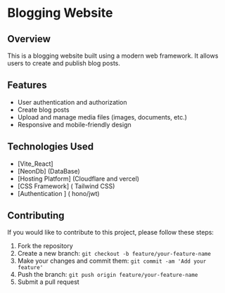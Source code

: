 # Blogging Website

## Overview
This is a blogging website built using a modern web framework. It allows users to create and publish blog posts.

## Features
- User authentication and authorization
- Create blog posts
- Upload and manage media files (images, documents, etc.)
- Responsive and mobile-friendly design

## Technologies Used
- [Vite_React] 
- [NeonDb] (DataBase)
- [Hosting Platform] (Cloudflare and vercel)
- [CSS Framework] ( Tailwind CSS)
- [Authentication ] ( hono/jwt)

## Contributing
If you would like to contribute to this project, please follow these steps:
1. Fork the repository
2. Create a new branch: `git checkout -b feature/your-feature-name`
3. Make your changes and commit them: `git commit -am 'Add your feature'`
4. Push the branch: `git push origin feature/your-feature-name`
5. Submit a pull request
